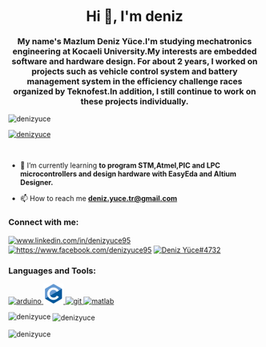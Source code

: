 <h1 align="center">Hi 👋, I'm deniz</h1>
<h3 align="center">My name's Mazlum Deniz Yüce.I'm studying mechatronics engineering at Kocaeli University.My interests are embedded software and hardware design. For about 2 years, I worked on projects such as vehicle control system and battery management system in the efficiency challenge races organized by Teknofest.In addition, I still continue to work on these projects individually.</h3>

<p align="left"> <img src="https://komarev.com/ghpvc/?username=denizyuce&label=Profile%20views&color=0e75b6&style=flat" alt="denizyuce" /> </p>

<p align="left"> <a href="https://github.com/ryo-ma/github-profile-trophy"><img src="https://github-profile-trophy.vercel.app/?username=denizyuce" alt="denizyuce" /></a> </p>

<p align="left"> <a href="https://twitter.com/" target="blank"><img src="https://img.shields.io/twitter/follow/?logo=twitter&style=for-the-badge" alt="" /></a> </p>

- 🌱 I’m currently learning **to program STM,Atmel,PIC and LPC microcontrollers and design hardware with EasyEda and Altium Designer.**

- 📫 How to reach me **deniz.yuce.tr@gmail.com**

<h3 align="left">Connect with me:</h3>
<p align="left">
<a href="https://linkedin.com/in/www.linkedin.com/in/denizyuce95" target="blank"><img align="center" src="https://raw.githubusercontent.com/rahuldkjain/github-profile-readme-generator/master/src/images/icons/Social/linked-in-alt.svg" alt="www.linkedin.com/in/denizyuce95" height="30" width="40" /></a>
<a href="https://fb.com/https://www.facebook.com/denizyuce95" target="blank"><img align="center" src="https://raw.githubusercontent.com/rahuldkjain/github-profile-readme-generator/master/src/images/icons/Social/facebook.svg" alt="https://www.facebook.com/denizyuce95" height="30" width="40" /></a>
<a href="https://discord.gg/Deniz Yüce#4732" target="blank"><img align="center" src="https://raw.githubusercontent.com/rahuldkjain/github-profile-readme-generator/master/src/images/icons/Social/discord.svg" alt="Deniz Yüce#4732" height="30" width="40" /></a>
</p>

<h3 align="left">Languages and Tools:</h3>
<p align="left"> <a href="https://www.arduino.cc/" target="_blank" rel="noreferrer"> <img src="https://cdn.worldvectorlogo.com/logos/arduino-1.svg" alt="arduino" width="40" height="40"/> </a> <a href="https://www.cprogramming.com/" target="_blank" rel="noreferrer"> <img src="https://raw.githubusercontent.com/devicons/devicon/master/icons/c/c-original.svg" alt="c" width="40" height="40"/> </a> <a href="https://git-scm.com/" target="_blank" rel="noreferrer"> <img src="https://www.vectorlogo.zone/logos/git-scm/git-scm-icon.svg" alt="git" width="40" height="40"/> </a> <a href="https://www.mathworks.com/" target="_blank" rel="noreferrer"> <img src="https://upload.wikimedia.org/wikipedia/commons/2/21/Matlab_Logo.png" alt="matlab" width="40" height="40"/> </a> </p>

<p><img align="left" src="https://github-readme-stats.vercel.app/api/top-langs?username=denizyuce&show_icons=true&locale=en&layout=compact" alt="denizyuce" /></p>

<p>&nbsp;<img align="center" src="https://github-readme-stats.vercel.app/api?username=denizyuce&show_icons=true&locale=en" alt="denizyuce" /></p>

<p><img align="center" src="https://github-readme-streak-stats.herokuapp.com/?user=denizyuce&" alt="denizyuce" /></p>
